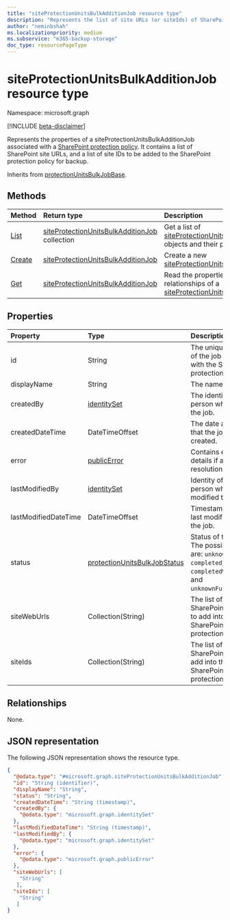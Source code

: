 ```yaml
---
title: "siteProtectionUnitsBulkAdditionJob resource type"
description: "Represents the list of site URLs (or siteIds) of SharePoint sites to be added into the corresponding Sharepoint protection policy."
author: "neminbshah"
ms.localizationpriority: medium
ms.subservice: "m365-backup-storage"
doc_type: resourcePageType
---
```


# siteProtectionUnitsBulkAdditionJob resource type

Namespace: microsoft.graph

[!INCLUDE [beta-disclaimer](../../includes/beta-disclaimer.md)]

Represents the properties of a siteProtectionUnitsBulkAdditionJob associated with a [SharePoint protection policy](../resources/sharepointprotectionpolicy.md). It contains a list of SharePoint site URLs, and a list of site IDs to be added to the SharePoint protection policy for backup.

Inherits from [protectionUnitsBulkJobBase](../resources/protectionunitsbulkjobbase.md).

## Methods

|Method|Return type|Description|
|:---|:---|:---|
|[List](../api/sharepointprotectionpolicy-list-siteprotectionunitsbulkadditionjobs.md)|[siteProtectionUnitsBulkAdditionJob](../resources/siteprotectionunitsbulkadditionjob.md) collection|Get a list of [siteProtectionUnitsBulkAdditionJob](../resources/siteprotectionunitsbulkadditionjob.md) objects and their properties.|
|[Create](../api/siteprotectionunitsbulkadditionjobs-post.md)|[siteProtectionUnitsBulkAdditionJob](../resources/siteprotectionunitsbulkadditionjob.md)|Create a new [siteProtectionUnitsBulkAdditionJob](../resources/siteprotectionunitsbulkadditionjob.md).|
|[Get](../api/siteprotectionunitsbulkadditionjobs-get.md)|[siteProtectionUnitsBulkAdditionJob](../resources/siteprotectionunitsbulkadditionjob.md)|Read the properties and relationships of a [siteProtectionUnitsBulkAdditionJob](../resources/siteprotectionunitsbulkadditionjob.md).|

## Properties

|Property|Type|Description|
|:---|:---|:---|
|id|String|The unique identifier of the job associated with the SharePoint protection policy.|
|displayName|String|The name of the job.|
|createdBy|[identitySet](../resources/identityset.md)|The identity of the person who created the job.|
|createdDateTime|DateTimeOffset|The date and time that the job was created.|
|error|[publicError](../resources/publicerror.md)|Contains error details if any site-url resolution fails.|
|lastModifiedBy|[identitySet](../resources/identityset.md)|Identity of the person who last modified the job.|
|lastModifiedDateTime|DateTimeOffset|Timestamp of the last modification to the job.|
|status|[protectionUnitsBulkJobStatus](../resources/protectionunitsbulkjobbase.md#protectionunitsbulkjobstatus-values )|Status of the job. The possible values are:  `unknown`, `active`, `completed`, `completedWithErrors`, and  `unknownFutureValue`.|
|siteWebUrls|Collection(String)|The list of SharePoint site URLs to add into the SharePoint protection policy.|
|siteIds|Collection(String)|The list of SharePoint siteIds to add into the SharePoint protection policy.|

## Relationships

None.

## JSON representation

The following JSON representation shows the resource type.
<!-- {
  "blockType": "resource",
  "keyProperty": "id",
  "@odata.type": "microsoft.graph.siteProtectionUnitsBulkAdditionJob",
  "baseType": "microsoft.graph.protectionUnitsBulkJobBase",
  "openType": false
}
-->
``` json
{
  "@odata.type": "#microsoft.graph.siteProtectionUnitsBulkAdditionJob",
  "id": "String (identifier)",
  "displayName": "String",
  "status": "String",
  "createdDateTime": "String (timestamp)",
  "createdBy": {
    "@odata.type": "microsoft.graph.identitySet"
  },
  "lastModifiedDateTime": "String (timestamp)",
  "lastModifiedBy": {
    "@odata.type": "microsoft.graph.identitySet"
  },
  "error": {
    "@odata.type": "microsoft.graph.publicError"
  },
  "siteWebUrls": [
    "String"
   ],
  "siteIds": [
    "String"
   ]
}
```
